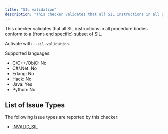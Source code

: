```yaml
---
title: "SIL validation"
description: "This checker validates that all SIL instructions in all procedure bodies conform to a (front-end specific) subset of SIL."
---
```


This checker validates that all SIL instructions in all procedure bodies conform to a (front-end specific) subset of SIL.

Activate with `--sil-validation`.

Supported languages:
- C/C++/ObjC: No
- C#/.Net: No
- Erlang: No
- Hack: No
- Java: Yes
- Python: No



## List of Issue Types

The following issue types are reported by this checker:
- [INVALID_SIL](/docs/all-issue-types#invalid_sil)

